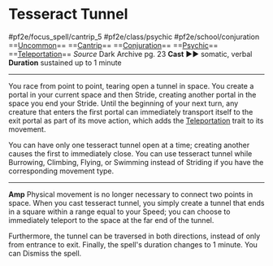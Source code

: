 # Tesseract Tunnel
#pf2e/focus_spell/cantrip_5 #pf2e/class/psychic #pf2e/school/conjuration 
==[Uncommon](../../../rules/traits/uncommon.md)== ==[Cantrip](../../../rules/traits/cantrip.md)== ==[Conjuration](../../../rules/traits/conjuration.md)== ==[Psychic](../../../Traits/Psychic.md)== ==[Teleportation](../../../rules/traits/teleportation.md)==
*Source* Dark Archive pg. 23
**Cast** ►► somatic, verbal
**Duration** sustained up to 1 minute

---
You race from point to point, tearing open a tunnel in space. You create a portal in your current space and then Stride, creating another portal in the space you end your Stride. Until the beginning of your next turn, any creature that enters the first portal can immediately transport itself to the exit portal as part of its move action, which adds the [Teleportation](../../../rules/traits/teleportation.md) trait to its movement.

You can have only one tesseract tunnel open at a time; creating another causes the first to immediately close. You can use tesseract tunnel while Burrowing, Climbing, Flying, or Swimming instead of Striding if you have the corresponding movement type.

<hr>

**Amp** Physical movement is no longer necessary to connect two points in space. When you cast tesseract tunnel, you simply create a tunnel that ends in a square within a range equal to your Speed; you can choose to immediately teleport to the space at the far end of the tunnel.

Furthermore, the tunnel can be traversed in both directions, instead of only from entrance to exit. Finally, the spell's duration changes to 1 minute. You can Dismiss the spell.